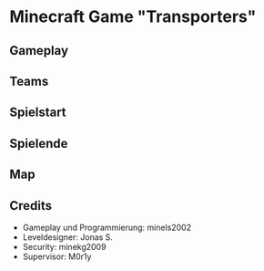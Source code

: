 # Minecraft Game "Transporters"

## Gameplay

## Teams

## Spielstart

## Spielende

## Map

## Credits
* Gameplay und Programmierung: minels2002
* Leveldesigner: Jonas S.
* Security: minekg2009
* Supervisor: M0r1y

